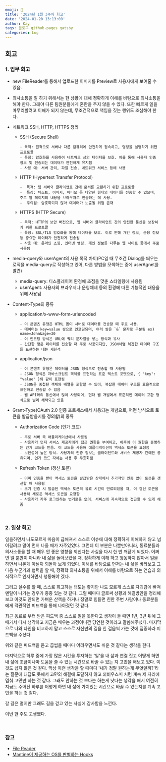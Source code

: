 ```yaml
---
emoji: 👋
title: '2024년 1월 3주차 회고'
date: '2024-01-20 13:13:00'
author: Kay
tags: 블로그 github-pages gatsby
categories: Log
---
```


## 회고

### 1. 업무 회고

- new FileReader를 통해서 업로드한 이미지를 Preview로 사용자에게 보여줄 수 있음.
- 의사소통을 잘 하기 위해서는 현 상황에 대해 정확하게 이해를 바탕으로 의사소통을 해야 한다. 그래야 다른 팀원분들에게 혼란을 주지 않을 수 있다. 또한 빠르게 일을 마무리할려고 이해가 되지 않는데, 무조건적으로 책임을 짓는 행위도 조심해야 한다.
- 네트워크 SSH, HTTP, HTTPS 정리

  - SSH (Secure Shell)

        - 목적: 원격으로 서버나 다른 컴퓨터에 안전하게 접속하고, 명령을 실행하기 위한 프로토콜
        - 특징: 암호화를 사용하여 네트워크 상의 데이터를 보호. 이를 통해 사용자 인증 정보 및 전송되는 데이터가 안전하게 유지됨
        - 사용 예: 서버 관리, 파일 전송, 네트워크 서비스 등에 사용

  - HTTP (Hypertext Transfer Protocol)

        -  목적: 웹 서버와 클라이언트 간에 문서를 교환하기 위한 프로토콜
        -  특징: 텍스트, 이미지, 비디오 등 다양한 형태의 데이터를 전송할 수 있으며, 주로 웹 페이지의 내용을 브라우저로 전송하는 데 사용.
        -  주의점: 암호화되지 않아 데이터가 노출될 위험 존재

  - HTTPS (HTTP Secure)

        - 목적: HTTP의 보안 버전으로, 웹 서버와 클라이언트 간의 안전한 통신을 보장하기 위한 프로토콜
        - 특징: SSL/TLS 암호화를 통해 데이터를 보호. 이로 인해 개인 정보, 금융 정보 등 중요한 데이터가 안전하게 전송됨
        - 사용 예: 온라인 쇼핑, 인터넷 뱅킹, 개인 정보를 다루는 웹 사이트 등에서 주로 사용됨

- media-query와 userAgent의 사용 목적 차이(PC일 때 무조건 Dialog를 띄우는 로직을 media-query로 작성하고 있어, 다른 방법을 모색하는 중에 userAgnet를 발견)

  - media-query: 디스플레이어 환경에 초점을 맞춘 스타일링에 사용됨
  - userAgent: 사용자의 브라우저나 운영체제 등의 환경에 따른 기능적인 대응을 위해 사용됨

- Content-Type의 종류

  - application/x-www-form-urlencoded

        - 이 콘텐츠 유형은 HTML 폼이 서버로 데이터를 전송할 때 주로 사용.
        - 데이터는 key=value 쌍으로 인코딩되며, 여러 쌍은 `&` 문자로 구분됨 ex) name=John&age=30
        - 이 인코딩 방식은 URL에 쿼리 문자열을 넣는 방식과 유사
        - 간단한 평문 데이터를 전송할 때 주로 사용되지만, JSON처럼 복잡한 데이터 구조를 표현하는 데는 제한적

  - application/json

        - 이 콘텐츠 유형은 데이터를 JSON 형식으로 전송할 때 사용됨
        - JSON 형식은 자바스크립트 객체를 표현하는 표준 텍스트 포맷으로, { "key": "value" }와 같이 표현됨
        - JSON은 중첩된 객체와 배열을 포함할 수 있어, 복잡한 데이터 구조를 효율적으로 표현하고 전송할 수 있음
        - 웹 API와의 통신에서 많이 사용되며, 현대 웹 개발에서 표준적인 데이터 교환 형식으로 널리 채택되고 있음

- Grant-Type(OAuth 2.0 인증 프로세스에서 사용되는 개념으로, 어떤 방식으로 토큰을 발급받을지를 정의합)의 종류

  - Authorization Code (인가 코드)

        - 주로 서버 측 애플리케이션에서 사용됨
        - 사용자가 먼저 서비스 제공자에게 접근 권한을 부여하고, 이후에 이 권한을 증명하는 인가 코드를 받음. 이 코드를 사용해 애플리케이션이 액세스 토큰을 요청함
        - 보안성이 높은 방식. 사용자의 인증 정보는 클라이언트와 서비스 제공자 간에만 공유되며, 인가 코드 자체는 사용 후 무효화됨

  - Refresh Token (갱신 토큰)

        - 이미 인증을 받아 액세스 토큰을 발급받은 상태에서 추가적인 인증 없이 토큰을 갱신할 때 사용됨
        - 초기 인증 시 발급된 액세스 토큰의 유효 시간이 만료되었을 때, 이 갱신 토큰을 사용해 새로운 액세스 토큰을 요청함
        - 사용자가 자주 로그인하는 번거로움 없이, 서비스에 지속적으로 접근할 수 있게 해줌

<br>

### 2. 일상 회고

일을하면서 나도모르게 마음이 급해져서 스스로 이슈에 대해 정확하게 이해하지 않고 넘어갈려고 말이 먼저 나올 때가 자주있었다. 그런데 이 부분은 나뿐만아니라, 동료분들과 의사소통을 할 때 매우 안 좋은 영향을 끼친다는 사실을 다시 한 번 깨닫게 되었다. 어쩌면 일 뿐만이 아니라 내 삶을 돌아보았을 때, 정확하게 이해 하고 행동하지 않아서 일을 하면서 나온게 아닐까 되돌아 보게 되었다. 이해를 바탕으로 먼저는 내 삶을 바라보고 그 다음 누군가과 협력을 할 때, 정확학 의사소통을 위해서 이해를 바탕으로 하는 연습과 의식적으로 인지하면서 행동해야 겠다.

그리고 실수를 할 때, 스스로 회고하는 태도는 좋지만 나도 모르게 스스로 자괴감에 빠져 멘탈이 나가는 경우가 종종 있는 것 같다. 그럴 때마다 글로써 상황과 해결방안을 정리해보고 이것도 안되면 가벼운 산책을 하거나 정말로 힘들면 친한 주변 사람이나 동료분들에게 객관적인 피드백을 통해 나아졌던 것 같다.

최근 동료로 부터 받은 피드백 중 스스로 일을 못한다고 생각이 들 때면 1년, 3년 뒤에 그 때가서 다시 생각하고 지금은 배우는 과정이니깐 당연한 것이라고 말씀해주셨다. 마지막으로 나와 타인을 비교하지 말고 스스로 자신만의 길을 한 걸음씩 가는 것에 집중하라 피드백을 주셨다.

위와 같은 피드백을 듣고 곱씹을 때마다 어려우면서도 쉬운 것 같다는 생각을 한다.

마지막으로 하루 중에 가장 많은 시간을 투자하는 '일'을 내 삶과 연결 짓고 어떻게 하면 내 삶에 조금이나마 도움을 줄 수 있는 시간으로 바꿀 수 있는 지 고민을 해보고 있다. 이것도 쉽지 않은 것 같다. 막상 이런 생각을 할 때마다 '내가 정말 원하는게 무엇일까?'라는 질문에 대답도 못해서 고민의 해결에 도달하지 않고 뫼비우스띠 처럼 계속 제 자리에 멈춰 고민만 하는 것 같다. 그래도 안하는 것 보다는 하는게 낫다는 생각을 해서 여전히 지금도 주어진 하루를 어떻게 하면 내 삶에 가치있는 시간으로 바꿀 수 있는지를 계속 고민을 하는 것 같다.

갈 길은 멀지만 그래도 길을 걷고 있는 사실에 감사함을 느낀다.

이번 한 주도 고생했다.

<br>

### 참고

- [File Reader](https://developer.mozilla.org/ko/docs/Web/API/FileReader)
- [Mantine이 제공하는 OS를 판별하는 Hooks](https://mantine.dev/hooks/use-os/)

```toc

```
